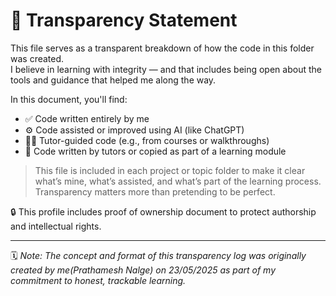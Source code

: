# 🧾 Transparency Statement

This file serves as a transparent breakdown of how the code in this folder was created.  
I believe in learning with integrity — and that includes being open about the tools and guidance that helped me along the way.

In this document, you'll find:
- ✅ Code written entirely by me
- ⚙️ Code assisted or improved using AI (like ChatGPT)
- 👨‍🏫 Tutor-guided code (e.g., from courses or walkthroughs)
- 🧠 Code written by tutors or copied as part of a learning module

> This file is included in each project or topic folder to make it clear what’s mine, what’s assisted, and what’s part of the learning process.  
> Transparency matters more than pretending to be perfect.

🔒 This profile includes proof of ownership document to protect authorship and intellectual rights.

<!-- "Powered by patience and bugs 🐞" -->
---
🗓️ *Note: The concept and format of this transparency log was originally created by me(Prathamesh Nalge) on 23/05/2025 as part of my commitment to honest, trackable learning.*

<!-- Created by Prathamesh Nalge | Original Transparency.md concept | 23/05/2025 -->

<!-- "End of Transparency.md" -->
